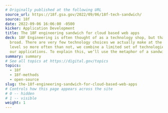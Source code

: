 ```yaml
---
# Originally published at the following URL
source_url: https://18f.gsa.gov/2022/09/06/18f-tech-sandwich/
source: 18f
date: 2022-09-06 16:06:00 -0500
kicker: Application Development
title: The 18F engineering sandwich for cloud based web apps
deck: 18F Engineering is often thought of as a technology shop, but that’s too
  broad. There are very few technology choices we actually make at the project
  level so more often than not, we combine a limited set of technologies to make
  our applications. To explain this, we’ll use the metaphor of a sandwich shop.
summary: summary
# See all topics at https://digital.gov/topics
topics:
  - 18f
  - 18f-methods
  - open-source
slug: the-18f-engineering-sandwich-for-cloud-based-web-apps
# Controls how this page appears across the site
# 0 -- hidden
# 1 -- visible
weight: 1
---
```

